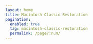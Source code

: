 ```yaml
---
layout: home
title: Macintosh Classic Restoration
pagination: 
  enabled: true
  tag: macintosh-classic-restoration
  permalink: /page/:num/
---
```

